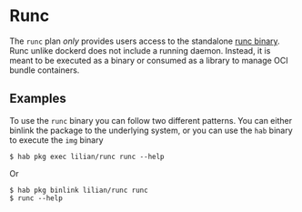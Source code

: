 # Runc
The `runc` plan _only_ provides users access to the standalone [runc binary](https://github.com/opencontainers/runc). Runc unlike dockerd does not include a running daemon. Instead, it is meant to be executed as a binary or consumed as a library to manage OCI bundle containers.

## Examples
To use the `runc` binary you can follow two different patterns. You can either binlink the package to the underlying system, or you can use the `hab` binary to execute the `img` binary

```
$ hab pkg exec lilian/runc runc --help
```
Or
```
$ hab pkg binlink lilian/runc runc
$ runc --help
```
